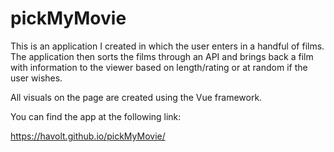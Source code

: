 # pickMyMovie

This is an application I created in which the user enters in a handful of films. The application then sorts the films through an API and brings back a film with information to the viewer based on length/rating or at random if the user wishes. 

All visuals on the page are created using the Vue framework.

You can find the app at the following link:

https://havolt.github.io/pickMyMovie/
